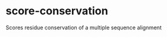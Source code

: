 score-conservation
==================

Scores residue conservation of a multiple sequence alignment
